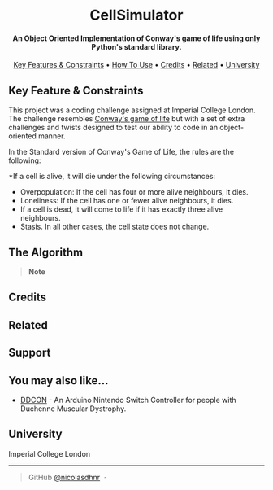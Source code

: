 
<h1 align="center">
  <br>
  CellSimulator
  <br>
</h1>

<h4 align="center"> An Object Oriented Implementation of Conway's game of life using only Python's standard library. </h4>


<p align="center">
  <a href="#key-features-&-constraints">Key Features & Constraints</a> •
  <a href="#how-to-use">How To Use</a> •
  <a href="#credits">Credits</a> •
  <a href="#related">Related</a> •
  <a href="#license">University</a>
</p>



## Key Feature & Constraints
This project was a coding challenge assigned at Imperial College London. The challenge resembles [Conway's game of life](https://en.wikipedia.org/wiki/Conway%27s_Game_of_Life) but with a set of extra challenges and twists designed to test our ability to code in an object-oriented manner. 

In the Standard version of Conway's Game of Life, the rules are the following:

*If a cell is alive, it will die under the following circumstances:
  * Overpopulation: If the cell has four or more alive neighbours, it dies.
  * Loneliness: If the cell has one or fewer alive neighbours, it dies.
* If a cell is dead, it will come to life if it has exactly three alive neighbours.
* Stasis. In all other cases, the cell state does not change.




## The Algorithm


> **Note**



## Credits


## Related


## Support



## You may also like...

- [DDCON](https://github.com/nicolasdhnr/DDCON-Switch-Controller) - An Arduino Nintendo Switch Controller for people with Duchenne Muscular Dystrophy.

## University 

Imperial College London 

---
> GitHub [@nicolasdhnr](https://github.com/nicolasdhnr/) &nbsp;&middot;&nbsp;



